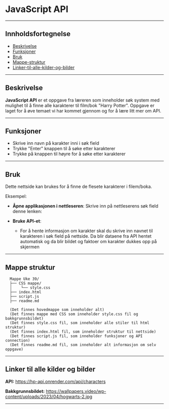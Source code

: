 # JavaScript API

---

## Innholdsfortegnelse
- [Beskrivelse](#beskrivelse)
- [Funksjoner](#funksjoner)
- [Bruk](#bruk)
- [Mappe-struktur](#mappe-struktur)
- [Linker-til-alle-kilder-og-bilder](#linker-til-alle-kilder-og-bilder)

---

## Beskrivelse

**JavaScript API** er et oppgave fra læreren som inneholder søk system med mulighet til å finne alle karakterer til film/bok "Harry Potter". Oppgave er laget for å øve temaet vi har kommet gjennom og for å lære litt mer om API.

---

## Funksjoner

- Skrive inn navn på karakter inni i søk field
- Trykke "Enter" knappen til å søke etter karakterer
- Trykke på knappen til høyre for å søke etter karakterer

---

## Bruk

Dette nettside kan brukes for å finne de flesete karakterer i filem/boka.

Eksempel:

- **Åpne applikasjonen i nettleseren**: Skrive inn på nettleserens søk field denne lenken: 
  
- **Bruke API-et**: 
  - For å hente informasjon om karakter skal du skrive inn navnet til karakteren i søk field på nettside. Da blir dataene fra API hentet automatisk og da blir bildet og faktoer om karakter dukkes opp på skjermen

---

## Mappe struktur
```
  Mappe Uke 39/
  ├── CSS mappe/
  │    └── style.css
  ├── index.html
  ├── script.js
  ├── readme.md

  (Det finnes hovedmappe som inneholder alt)
  (Det finnes mappe med CSS som inneholder style.css fil og bakkgrunnsbildet)
  (Det finnes style.css fil, som inneholder alle stiler til html struktur)
  (Det finnes index.html fil, som inneholder struktur til nettside)
  (Det finnes script.js fil, som inneholder funksjoner og API connection)
  (Det finnes readme.md fil, som inneholder alt informasjon om selv oppgave)
```
---

## Linker til alle kilder og bilder

**API:** https://hp-api.onrender.com/api/characters

**Bakkgrunnsbildet:** https://wallpapers.video/wp-content/uploads/2023/04/hogwarts-2.jpg

---





